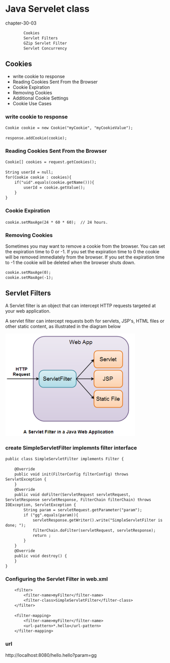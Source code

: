 # Java Servelet class

chapter-30-03

```
        Cookies
        Servlet Filters
        GZip Servlet Filter
        Servlet Concurrency
```

## Cookies

- write cookie to response
- Reading Cookies Sent From the Browser
- Cookie Expiration
- Removing Cookies
- Additional Cookie Settings
- Cookie Use Cases

### write cookie to response

```
Cookie cookie = new Cookie("myCookie", "myCookieValue");

response.addCookie(cookie);
```

### Reading Cookies Sent From the Browser

```
Cookie[] cookies = request.getCookies();

String userId = null;
for(Cookie cookie : cookies){
    if("uid".equals(cookie.getName())){
        userId = cookie.getValue();
    }
}
```

### Cookie Expiration

`cookie.setMaxAge(24 * 60 * 60);  // 24 hours. `

### Removing Cookies

Sometimes you may want to remove a cookie from the browser. You can set the expiration time to 0 or -1. If you set the expiration time to 0 the cookie will be removed immediately from the browser. If you set the expiration time to -1 the cookie will be deleted when the browser shuts down.

```
cookie.setMaxAge(0); 
cookie.setMaxAge(-1);
```

## Servlet Filters

A Servlet filter is an object that can intercept HTTP requests targeted at your web application.

A servlet filter can intercept requests both for servlets, JSP's, HTML files or other static content, as illustrated in the diagram below

![server](servletfilter.png)

### create SimpleServletFilter implemnts filter interface

```
public class SimpleServletFilter implements Filter {

    @Override
    public void init(FilterConfig filterConfig) throws ServletException {
    }
    @Override
    public void doFilter(ServletRequest servletRequest, ServletResponse servletResponse, FilterChain filterChain) throws IOException, ServletException {
        String param = servletRequest.getParameter("param");
        if ("gg".equals(param)){
            servletResponse.getWriter().write("SimpleServletFilter is done; ");
            filterChain.doFilter(servletRequest, servletResponse);
            return ;
        }
    }
    @Override
    public void destroy() {
    }
}
```

### Configuring the Servlet Filter in web.xml

```
    <filter>
        <filter-name>myFilter</filter-name>
        <filter-class>SimpleServletFilter</filter-class>
    </filter>

    <filter-mapping>
        <filter-name>myFilter</filter-name>
        <url-pattern>*.hello</url-pattern>
    </filter-mapping>
```

### url

http://localhost:8080/hello.hello?param=gg
